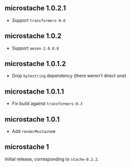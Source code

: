 ## microstache 1.0.2.1

- Support `transformers-0.6`

## microstache 1.0.2

- Support `aeson-2.0.0.0`

## microstache 1.0.1.2

- Drop `bytestring` dependency (there weren't direct one)

## microstache 1.0.1.1

- Fix build against `transformers-0.3`

## microstache 1.0.1

- Add `renderMustacheW`

## microstache 1

Initial release, corresponding to `stache-0.2.2`.
